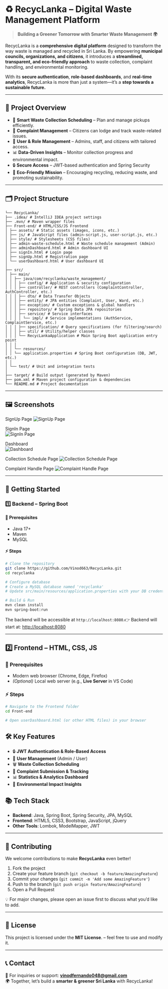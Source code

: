 # ♻️ RecycLanka – Digital Waste Management Platform

> **Building a Greener Tomorrow with Smarter Waste Management 🌍**

RecycLanka is a **comprehensive digital platform** designed to transform the way waste is managed and recycled in Sri Lanka. By empowering **municipal councils, organizations, and citizens**, it introduces a **streamlined, transparent, and eco-friendly approach** to waste collection, complaint handling, and environmental monitoring.

With its **secure authentication**, **role-based dashboards**, and **real-time analytics**, RecycLanka is more than just a system—it’s a **step towards a sustainable future.**

---

## 🌟 Project Overview

- 📅 **Smart Waste Collection Scheduling** – Plan and manage pickups efficiently.
- 📝 **Complaint Management** – Citizens can lodge and track waste-related issues.
- 👥 **User & Role Management** – Admins, staff, and citizens with tailored access.
- 📊 **Data-Driven Insights** – Monitor collection progress and environmental impact.
- 🔒 **Secure Access** – JWT-based authentication and Spring Security
- 🌱 **Eco-Friendly Mission** – Encouraging recycling, reducing waste, and promoting sustainability.

---

## 🗂️ Project Structure

````
└── RecycLanka/
├── .idea/ # IntelliJ IDEA project settings
├── .mvn/ # Maven wrapper files
├── Front-end/ # HTML/CSS/JS Frontend
│ ├── assets/ # Static assets (images, icons, etc.)
│ ├── js/ # JavaScript files (admin-script.js, user-script.js, etc.)
│ ├── style/ # Stylesheets (CSS files)
│ ├── admin-waste-schedule.html # Waste schedule management (Admin)
│ ├── adminDashboard.html # Admin dashboard UI
│ ├── signIn.html # Login page
│ ├── signUp.html # Registration page
│ └── userDashboard.html # User dashboard UI
│
├── src/
│ ├── main/
│ │ ├── java/com/recyclanka/waste_management/
│ │ │ ├── config/ # Application & security configuration
│ │ │ ├── controller/ # REST controllers (ComplaintController, AuthController, etc.)
│ │ │ ├── dto/ # Data Transfer Objects
│ │ │ ├── entity/ # JPA entities (Complaint, User, Ward, etc.)
│ │ │ ├── exception/ # Custom exceptions & global handlers
│ │ │ ├── repository/ # Spring Data JPA repositories
│ │ │ ├── service/ # Service interfaces
│ │ │ │ └── impl/ # Service implementations (AuthService, ComplaintService, etc.)
│ │ │ ├── specification/ # Query specifications (for filtering/search)
│ │ │ ├── util/ # Utility/helper classes
│ │ │ └── RecycLankaApplication # Main Spring Boot application entry point
│ │ │
│ │ └── resources/
│ │ └── application.properties # Spring Boot configuration (DB, JWT, etc.)
│ │
│ └── test/ # Unit and integration tests
│
├── target/ # Build output (generated by Maven)
├── pom.xml # Maven project configuration & dependencies
└── README.md # Project documentation
````

---

## 🖼️ Screenshots

SignUp Page
![SignUp Page](https://i.imgur.com/jewyKBK.png)

SignIn Page  
![SignIn Page](https://i.imgur.com/bmDdXp2.png)

Dashboard  
![Dashboard](https://i.imgur.com/RPMrewi.png)

Collection Schedule Page
![Collection Schedule Page](https://i.imgur.com/G5cZSE4.png)

Complaint Handle Page
![Complaint Handle Page](https://i.imgur.com/GFDTOzT.png)

---

## 🚀 Getting Started

### 1️⃣ Backend – Spring Boot

#### 📌 Prerequisites
- Java 17+
- Maven
- MySQL

#### ⚡ Steps
```bash
# Clone the repository
git clone https://github.com/Vinod663/RecycLanka.git
cd recyclanka

# Configure database
# Create a MySQL database named 'recyclanka'
# Update src/main/resources/application.properties with your DB credentials

# Build & Run
mvn clean install
mvn spring-boot:run
```
The backend will be accessible at `http://localhost:8080`.👉 Backend will start at: [http://localhost:8080](http://localhost:8080)

---

## 2️⃣ Frontend – HTML, CSS, JS

### 📌 Prerequisites
- Modern web browser (Chrome, Edge, Firefox)
- *(Optional)* Local web server (e.g., **Live Server** in VS Code)

### ⚡ Steps
```bash
# Navigate to the Frontend folder
cd Front-end

# Open userDashboard.html (or other HTML files) in your browser
```

## 🛠️ Key Features

- 🔒 **JWT Authentication & Role-Based Access**
- 👥 **User Management** (Admin / User)
- 🗑️ **Waste Collection Scheduling**
- 📝 **Complaint Submission & Tracking**
- 📊 **Statistics & Analytics Dashboard**
- 🌱 **Environmental Impact Insights**  

## 📚 Tech Stack

- **Backend**: Java, Spring Boot, Spring Security, JPA, MySQL
- **Frontend**: HTML5, CSS3, Bootstrap, JavaScript, jQuery
- **Other Tools**: Lombok, ModelMapper, JWT

---

## 🤝 Contributing

We welcome contributions to make **RecycLanka** even better!

1. Fork the project
2. Create your feature branch (`git checkout -b feature/AmazingFeature`)
3. Commit your changes (`git commit -m 'Add some AmazingFeature'`)
4. Push to the branch (`git push origin feature/AmazingFeature`)
5. Open a Pull Request

💡 For major changes, please open an issue first to discuss what you’d like to add.

---

## 📜 License

This project is licensed under the **MIT License**. – feel free to use and modify it.

---

## 📞 Contact

📧 For inquiries or support: **vinodfernando048@gmail.com**  
🌍 Together, let’s build a **smarter & greener Sri Lanka** with RecycLanka!  





